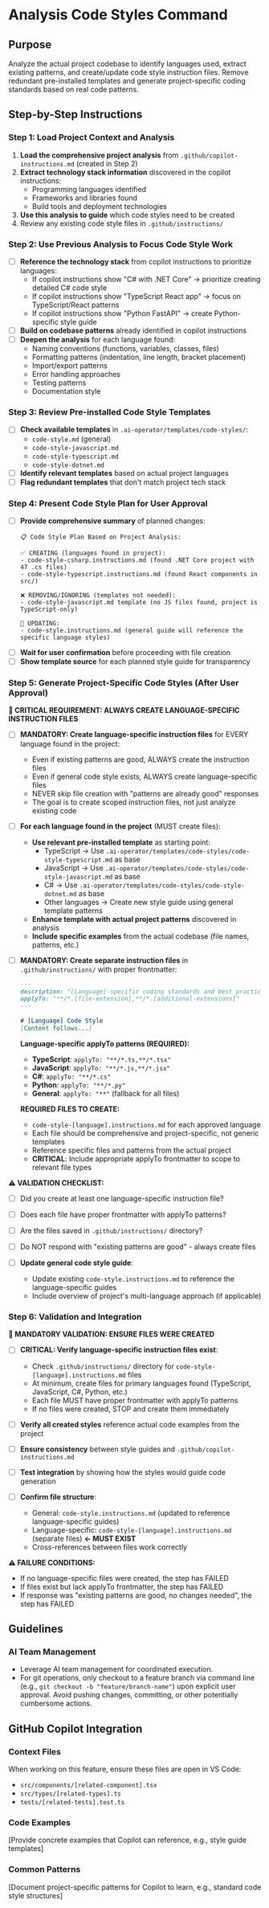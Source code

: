 # Analysis Code Styles Command

## Purpose

Analyze the actual project codebase to identify languages used, extract existing patterns, and create/update code style instruction files. Remove redundant pre-installed templates and generate project-specific coding standards based on real code patterns.

## Step-by-Step Instructions

### Step 1: Load Project Context and Analysis
1. **Load the comprehensive project analysis** from `.github/copilot-instructions.md` (created in Step 2)
2. **Extract technology stack information** discovered in the copilot instructions:
   - Programming languages identified
   - Frameworks and libraries found
   - Build tools and deployment technologies
3. **Use this analysis to guide** which code styles need to be created
4. Review any existing code style files in `.github/instructions/`

### Step 2: Use Previous Analysis to Focus Code Style Work
- [ ] **Reference the technology stack** from copilot instructions to prioritize languages:
  - If copilot instructions show "C# with .NET Core" → prioritize creating detailed C# code style
  - If copilot instructions show "TypeScript React app" → focus on TypeScript/React patterns
  - If copilot instructions show "Python FastAPI" → create Python-specific style guide
- [ ] **Build on codebase patterns** already identified in copilot instructions
- [ ] **Deepen the analysis** for each language found:
  - Naming conventions (functions, variables, classes, files)
  - Formatting patterns (indentation, line length, bracket placement)  
  - Import/export patterns
  - Error handling approaches
  - Testing patterns
  - Documentation style

### Step 3: Review Pre-installed Code Style Templates
- [ ] **Check available templates** in `.ai-operator/templates/code-styles/`:
  - `code-style.md` (general)
  - `code-style-javascript.md`
  - `code-style-typescript.md` 
  - `code-style-dotnet.md`
- [ ] **Identify relevant templates** based on actual project languages
- [ ] **Flag redundant templates** that don't match project tech stack

### Step 4: Present Code Style Plan for User Approval
- [ ] **Provide comprehensive summary** of planned changes:
  ```
  📋 Code Style Plan Based on Project Analysis:
  
  ✅ CREATING (languages found in project):
  - code-style-csharp.instructions.md (found .NET Core project with 47 .cs files)
  - code-style-typescript.instructions.md (found React components in src/)
  
  ❌ REMOVING/IGNORING (templates not needed):
  - code-style-javascript.md template (no JS files found, project is TypeScript-only)
  
  🔄 UPDATING:
  - code-style.instructions.md (general guide will reference the specific language styles)
  ```
- [ ] **Wait for user confirmation** before proceeding with file creation
- [ ] **Show template source** for each planned style guide for transparency

### Step 5: Generate Project-Specific Code Styles (After User Approval)

**🚨 CRITICAL REQUIREMENT: ALWAYS CREATE LANGUAGE-SPECIFIC INSTRUCTION FILES**

- [ ] **MANDATORY: Create language-specific instruction files** for EVERY language found in the project:
  - Even if existing patterns are good, ALWAYS create the instruction files
  - Even if general code style exists, ALWAYS create language-specific files
  - NEVER skip file creation with "patterns are already good" responses
  - The goal is to create scoped instruction files, not just analyze existing code

- [ ] **For each language found in the project** (MUST create files):
  - **Use relevant pre-installed template** as starting point:
    - TypeScript → Use `.ai-operator/templates/code-styles/code-style-typescript.md` as base
    - JavaScript → Use `.ai-operator/templates/code-styles/code-style-javascript.md` as base
    - C# → Use `.ai-operator/templates/code-styles/code-style-dotnet.md` as base
    - Other languages → Create new style guide using general template patterns
  - **Enhance template with actual project patterns** discovered in analysis
  - **Include specific examples** from the actual codebase (file names, patterns, etc.)

- [ ] **MANDATORY: Create separate instruction files** in `.github/instructions/` with proper frontmatter:
  ```markdown
  ---
  description: "[Language]-specific coding standards and best practices"
  applyTo: "**/*.[file-extension],**/*.[additional-extensions]"
  ---
  
  # [Language] Code Style
  [Content follows...]
  ```
  
  **Language-specific applyTo patterns (REQUIRED):**
  - **TypeScript**: `applyTo: "**/*.ts,**/*.tsx"`
  - **JavaScript**: `applyTo: "**/*.js,**/*.jsx"`
  - **C#**: `applyTo: "**/*.cs"`
  - **Python**: `applyTo: "**/*.py"`
  - **General**: `applyTo: "**"` (fallback for all files)
  
  **REQUIRED FILES TO CREATE:**
  - `code-style-[language].instructions.md` for each approved language
  - Each file should be comprehensive and project-specific, not generic templates
  - Reference specific files and patterns from the actual project
  - **CRITICAL**: Include appropriate applyTo frontmatter to scope to relevant file types

**⚠️ VALIDATION CHECKLIST:**
- [ ] Did you create at least one language-specific instruction file?
- [ ] Does each file have proper frontmatter with applyTo patterns?
- [ ] Are the files saved in `.github/instructions/` directory?
- [ ] Do NOT respond with "existing patterns are good" - always create files
  
- [ ] **Update general code style guide**:
  - Update existing `code-style.instructions.md` to reference the language-specific guides
  - Include overview of project's multi-language approach (if applicable)

### Step 6: Validation and Integration

**🚨 MANDATORY VALIDATION: ENSURE FILES WERE CREATED**

- [ ] **CRITICAL: Verify language-specific instruction files exist**:
  - Check `.github/instructions/` directory for `code-style-[language].instructions.md` files
  - At minimum, create files for primary languages found (TypeScript, JavaScript, C#, Python, etc.)
  - Each file MUST have proper frontmatter with applyTo patterns
  - If no files were created, STOP and create them immediately

- [ ] **Verify all created styles** reference actual code examples from the project
- [ ] **Ensure consistency** between style guides and `.github/copilot-instructions.md`
- [ ] **Test integration** by showing how the styles would guide code generation
- [ ] **Confirm file structure**: 
  - General: `code-style.instructions.md` (updated to reference language-specific guides)
  - Language-specific: `code-style-[language].instructions.md` (separate files) **← MUST EXIST**
  - Cross-references between files work correctly

**⚠️ FAILURE CONDITIONS:**
- If no language-specific files were created, the step has FAILED
- If files exist but lack applyTo frontmatter, the step has FAILED  
- If response was "existing patterns are good, no changes needed", the step has FAILED

## Guidelines

### AI Team Management
- Leverage AI team management for coordinated execution.
- For git operations, only checkout to a feature branch via command line (e.g., `git checkout -b "feature/branch-name"`) upon explicit user approval. Avoid pushing changes, committing, or other potentially cumbersome actions.

## GitHub Copilot Integration

### Context Files
When working on this feature, ensure these files are open in VS Code:
- `src/components/[related-component].tsx`
- `src/types/[related-types].ts`
- `tests/[related-tests].test.ts`

### Code Examples
[Provide concrete examples that Copilot can reference, e.g., style guide templates]

### Common Patterns
[Document project-specific patterns for Copilot to learn, e.g., standard code style structures]
